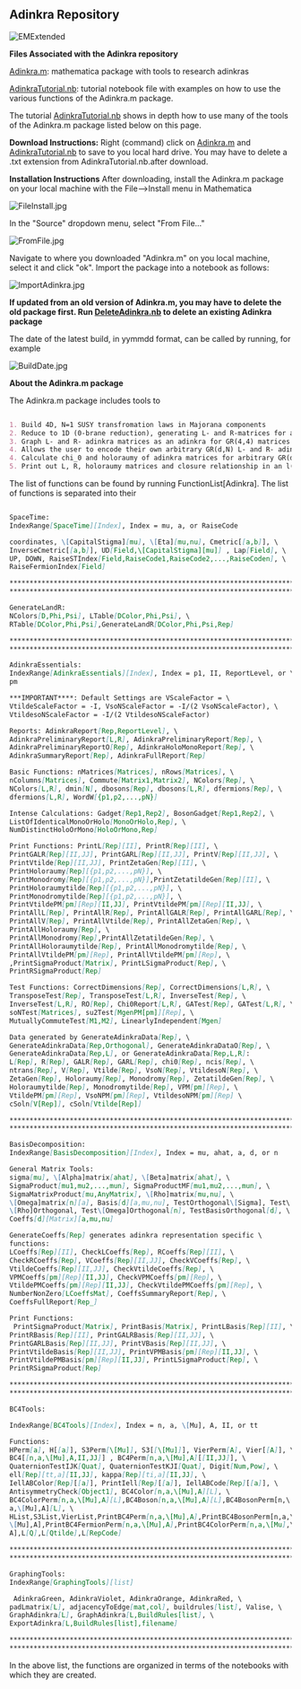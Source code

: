 ## Adinkra Repository

![EMExtended](https://github.com/HEPTHools/Adinkra/blob/master/Images/CMExtended.jpg)

**Files Associated with the Adinkra repository**

[Adinkra.m](https://raw.githubusercontent.com/kstiffle/hello-world/master/Adinkra.m): mathematica package with tools to research adinkras

[AdinkraTutorial.nb](https://raw.githubusercontent.com/kstiffle/hello-world/master/AdinkraTutorial.nb): tutorial notebook file with examples on how to use the various functions of the Adinkra.m package.



The tutorial [AdinkraTutorial.nb](https://raw.githubusercontent.com/kstiffle/hello-world/master/AdinkraTutorial.nb) shows in depth how to use many of the tools of the Adinkra.m package listed below on this page. 


**Download Instructions:** Right (command) click on [Adinkra.m](https://raw.githubusercontent.com/kstiffle/hello-world/master/Adinkra.m) and  [AdinkraTutorial.nb](https://raw.githubusercontent.com/kstiffle/hello-world/master/AdinkraTutorial.nb) to save to you local hard drive. You may have to delete a .txt extension from AdinkraTutorial.nb.after download.

**Installation Instructions** After downloading, install the Adinkra.m package on your local machine with the File-->Install menu in Mathematica

![FileInstall.jpg](https://github.com/HEPTHools/Adinkra/blob/master/Images/FileInstall.jpg)

In the "Source" dropdown menu, select "From File..."

![FromFile.jpg](https://github.com/HEPTHools/Adinkra/blob/master/Images/FromFile.jpg)

Navigate to where you downloaded "Adinkra.m" on you local machine, select it and click "ok". Import the package into a notebook as follows:

![ImportAdinkra.jpg](https://github.com/HEPTHools/Adinkra/blob/master/Images/ImportAdinkra.jpg)

 **If updated from an old version of Adinkra.m, you may have to delete the old package first. Run [DeleteAdinkra.nb](https://raw.githubusercontent.com/HEPTHools/Adinkra/master/DeleteAdinkra.nb) to delete an existing Adinkra package** 
 
 The date of the latest build, in yymmdd format, can be called by running, for example

![BuildDate.jpg](https://github.com/HEPTHools/Adinkra/blob/master/Images/BuildDate.jpg)

**About the Adinkra.m package**

The Adinkra.m package includes tools to

```markdown

1. Build 4D, N=1 SUSY transfromation laws in Majorana components
2. Reduce to 1D (0-brane reduction), generating L- and R-matrices for arbitrary d
3. Graph L- and R- adinkra matrices as an adinkra for GR(4,4) matrices
4. Allows the user to encode their own arbitrary GR(d,N) L- and R- adinkra matrices and check that the GR(d,N) algebra is satisfied
4. Calculate chi_0 and holoraumy of adinkra matrices for arbitrary GR(d,N)
5. Print out L, R, holoraumy matrices and closure relationship in an l(d/4) \times l(4) tensor product basis in symbolic form ready to be LaTexed by Mathematica's TeXForm command

```



The list of functions can be found by running FunctionList[Adinkra]. The list of functions is separated into their 

```markdown

SpaceTime:
IndexRange[SpaceTime][Index], Index = mu, a, or RaiseCode

coordinates, \[CapitalStigma][mu], \[Eta][mu,nu], Cmetric[[a,b]], \
InverseCmetric[[a,b]], UD[Field,\[CapitalStigma][mu]] , Lap[Field], \
UP, DOWN, RaiseSTIndex[Field,RaiseCode1,RaiseCode2,...,RaiseCoden], \
RaiseFermionIndex[Field]

****************************************************************************************
****************************************************************************************

GenerateLandR:
NColors[D,Phi,Psi], LTable[DColor,Phi,Psi], \
RTable[DColor,Phi,Psi],GenerateLandR[DColor,Phi,Psi,Rep]

****************************************************************************************
****************************************************************************************

AdinkraEssentials:
IndexRange[AdinkraEssentials][Index], Index = p1, II, ReportLevel, or \
pm

***IMPORTANT****: Default Settings are VScaleFactor = \
VtildeScaleFactor = -I, VsoNScaleFactor = -I/(2 VsoNScaleFactor), \
VtildesoNScaleFactor = -I/(2 VtildesoNScaleFactor)

Reports: AdinkraReport[Rep,ReportLevel], \
AdinkraPreliminaryReport[L,R], AdinkraPreliminaryReport[Rep], \
AdinkraPreliminaryReportO[Rep], AdinkraHoloMonoReport[Rep], \
AdinkraSummaryReport[Rep], AdinkraFullReport[Rep]

Basic Functions: nMatrices[Matrices], nRows[Matrices], \
nColumns[Matrices], Commute[Matrix1,Matrix2], NColors[Rep], \
NColors[L,R], dmin[N], dbosons[Rep], dbosons[L,R], dfermions[Rep], \
dfermions[L,R], WordW[{p1,p2,...,pN}]

Intense Calculations: Gadget[Rep1,Rep2], BosonGadget[Rep1,Rep2], \
ListOfIdenticalMonoOrHolo[MonoOrHolo,Rep], \
NumDistinctHoloOrMono[HoloOrMono,Rep]

Print Functions: PrintL[Rep][II], PrintR[Rep][II], \
PrintGALR[Rep][II,JJ], PrintGARL[Rep][II,JJ], PrintV[Rep][II,JJ], \
PrintVtilde[Rep][II,JJ], PrintZetaGen[Rep][II], \
PrintHoloraumy[Rep][{p1,p2,...,pN}], \
PrintMonodromy[Rep][{p1,p2,...,pN}],PrintZetatildeGen[Rep][II], \
PrintHoloraumytilde[Rep][{p1,p2,...,pN}], \
PrintMonodromytilde[Rep][{p1,p2,...,pN}], \
PrintVtildePM[pm][Rep][II,JJ], PrintVtildePM[pm][Rep][II,JJ], \
PrintAllL[Rep], PrintAllR[Rep], PrintAllGALR[Rep], PrintAllGARL[Rep], \
PrintAllV[Rep], PrintAllVtilde[Rep], PrintAllZetaGen[Rep], \
PrintAllHoloraumy[Rep], \
PrintAllMonodromy[Rep],PrintAllZetatildeGen[Rep], \
PrintAllHoloraumytilde[Rep], PrintAllMonodromytilde[Rep], \
PrintAllVtildePM[pm][Rep], PrintAllVtildePM[pm][Rep], \
,PrintSigmaProduct[Matrix], PrintLSigmaProduct[Rep], \
PrintRSigmaProduct[Rep]

Test Functions: CorrectDimensions[Rep], CorrectDimensions[L,R], \
TransposeTest[Rep], TransposeTest[L,R], InverseTest[Rep], \
InverseTest[L,R], RO[Rep], Chi0Report[L,R], GATest[Rep], GATest[L,R], \
soNTest[Matrices], su2Test[MgenPM[pm]][Rep], \
MutuallyCommuteTest[M1,M2], LinearlyIndependent[Mgen]

Data generated by GenerateAdinkraData[Rep], \
GenerateAdinkraData[Rep,Orthogonal], GenerateAdinkraDataO[Rep], \
GenerateAdinkraData[Rep,L], or GenerateAdinkraData[Rep,L,R]:
L[Rep], R[Rep], GALR[Rep], GARL[Rep], chi0[Rep], ncis[Rep], \
ntrans[Rep], V[Rep], Vtilde[Rep], VsoN[Rep], VtildesoN[Rep], \
ZetaGen[Rep], Holoraumy[Rep], Monodromy[Rep], ZetatildeGen[Rep], \
Holoraumytilde[Rep], Monodromytilde[Rep], VPM[pm][Rep], \
VtildePM[pm][Rep], VsoNPM[pm][Rep], VtildesoNPM[pm][Rep] \
cSoln[V[Rep]], cSoln[Vtilde[Rep]]

****************************************************************************************
****************************************************************************************

BasisDecomposition:
IndexRange[BasisDecomposition][Index], Index = mu, ahat, a, d, or n

General Matrix Tools:
sigma[mu], \[Alpha]matrix[ahat], \[Beta]matrix[ahat], \
SigmaProduct[mu1,mu2,...,mun], SigmaProductMF[mu1,mu2,...,mun], \
SigmaMatrixProduct[mu,AnyMatrix], \[Rho]matrix[mu,nu], \
\[Omega]matrix[n][a], Basis[d][a,mu,nu], TestOrthogonal\[Sigma], Test\
\[Rho]Orthogonal, Test\[Omega]Orthogonal[n], TestBasisOrthogonal[d], \
Coeffs[d][Matrix][a,mu,nu]

GenerateCoeffs[Rep] generates adinkra representation specific \
functions:
LCoeffs[Rep][II], CheckLCoeffs[Rep], RCoeffs[Rep][II], \
CheckRCoeffs[Rep], VCoeffs[Rep][II,JJ], CheckVCoeffs[Rep], \
VtildeCoeffs[Rep][II,JJ], CheckVtildeCoeffs[Rep], \
VPMCoeffs[pm][Rep][II,JJ], CheckVPMCoeffs[pm][Rep], \
VtildePMCoeffs[pm][Rep][II,JJ], CheckVtildePMCoeffs[pm][Rep], \
NumberNonZero[LCoeffsMat], CoeffsSummaryReport[Rep], \
CoeffsFullReport[Rep_]

Print Functions:
 PrintSigmaProduct[Matrix], PrintBasis[Matrix], PrintLBasis[Rep][II], \
PrintRBasis[Rep][II], PrintGALRBasis[Rep][II,JJ], \
PrintGARLBasis[Rep][II,JJ], PrintVBasis[Rep][II,JJ], \
PrintVtildeBasis[Rep][II,JJ], PrintVPMBasis[pm][Rep][II,JJ], \
PrintVtildePMBasis[pm][Rep][II,JJ], PrintLSigmaProduct[Rep], \
PrintRSigmaProduct[Rep]

****************************************************************************************
****************************************************************************************

BC4Tools:

IndexRange[BC4Tools][Index], Index = n, a, \[Mu], A, II, or tt

Functions: 
HPerm[a], H[[a]], S3Perm[\[Mu]], S3[[\[Mu]]], VierPerm[A], Vier[[A]], \
BC4[[n,a,\[Mu],A,II,JJ]] , BC4Perm[n,a,\[Mu],A][[II,JJ]], \
QuaternionTestIJK[Quat], QuaternionTestKJI[Quat], Digit[Num,Pow], \
ell[Rep][tt,a][II,JJ], kappa[Rep][ti,a][II,JJ], \
IellABColor[Rep][[a]], PrintIell[Rep][[a]], IellABCode[Rep][[a]], \
AntisymmetryCheck[Object1], BC4Color[n,a,\[Mu],A][L], \
BC4ColorPerm[n,a,\[Mu],A][L],BC4Boson[n,a,\[Mu],A][L],BC4BosonPerm[n,\
a,\[Mu],A][L], \
HList,S3List,VierList,PrintBC4Perm[n,a,\[Mu],A],PrintBC4BosonPerm[n,a,\
\[Mu],A],PrintBC4FermionPerm[n,a,\[Mu],A],PrintBC4ColorPerm[n,a,\[Mu],\
A],L[Q],L[Qtilde],L[RepCode]

****************************************************************************************
****************************************************************************************

GraphingTools:
IndexRange[GraphingTools][list]

 AdinkraGreen, AdinkraViolet, AdinkraOrange, AdinkraRed, \
padLmatrix[L], adjacencyToEdge[mat,col], buildrules[list], Valise, \
GraphAdinkra[L], GraphAdinkra[L,BuildRules[list], \
ExportAdinkra[L,BuildRules[list],filename]

****************************************************************************************
****************************************************************************************

```

In the above list, the functions are organized in terms of the notebooks with which they are created.


